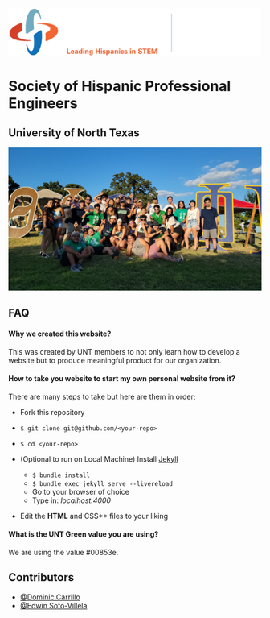 ![Logo](images/icons/jpg/shpe_logo_with_UNT.jpg)

# Society of Hispanic Professional Engineers
## University of North Texas

![App Screenshot](images/shpe/jpg/shpe.jpg)

## FAQ

#### Why we created this website? 
This was created by UNT members to not only learn how to develop a website
but to produce meaningful product for our organization.

#### How to take you website to start my own personal website from it?
There are many steps to take but here are them in order;

- Fork this repository
- `$ git clone git@github.com/<your-repo>`
- `$ cd <your-repo>`
- (Optional to run on Local Machine) Install [Jekyll]()
  
  - `$ bundle install`
  - `$ bundle exec jekyll serve --livereload`
  - Go to your browser of choice
  - Type in: _localhost:4000_
- Edit the **HTML** and CSS** files to your liking

#### What is the UNT Green value you are using?
We are using the value #00853e.

## Contributors

- [@Dominic Carrillo](https://github.com/dwc13)
- [@Edwin Soto-Villela](https://github.com/edwinsoto88)
